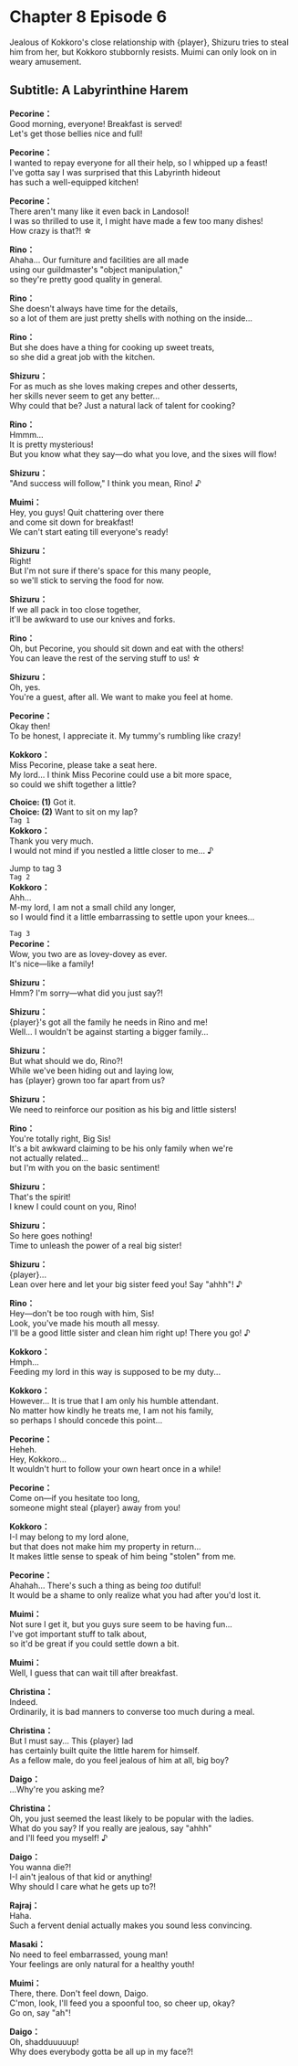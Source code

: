 # Chapter 8 Episode 6
Jealous of Kokkoro's close relationship with {player}, Shizuru tries to steal him from her, but Kokkoro stubbornly resists. Muimi can only look on in weary amusement.
  
## Subtitle: A Labyrinthine Harem
  
**Pecorine：**  
Good morning, everyone! Breakfast is served!  
Let's get those bellies nice and full!  
  
**Pecorine：**  
I wanted to repay everyone for all their help, so I whipped up a feast!  
I've gotta say I was surprised that this Labyrinth hideout  
has such a well-equipped kitchen!  
  
**Pecorine：**  
There aren't many like it even back in Landosol!  
I was so thrilled to use it, I might have made a few too many dishes!  
How crazy is that?! ☆  
  
**Rino：**  
Ahaha... Our furniture and facilities are all made  
using our guildmaster's \"object manipulation,\"  
so they're pretty good quality in general.  
  
**Rino：**  
She doesn't always have time for the details,  
so a lot of them are just pretty shells with nothing on the inside...  
  
**Rino：**  
But she does have a thing for cooking up sweet treats,  
so she did a great job with the kitchen.  
  
**Shizuru：**  
For as much as she loves making crepes and other desserts,  
her skills never seem to get any better...  
Why could that be? Just a natural lack of talent for cooking?  
  
**Rino：**  
Hmmm...  
 It is pretty mysterious!  
But you know what they say—do what you love, and the sixes will flow!  
  
**Shizuru：**  
\"And success will follow,\" I think you mean, Rino! ♪  
  
**Muimi：**  
Hey, you guys! Quit chattering over there  
and come sit down for breakfast!  
We can't start eating till everyone's ready!  
  
**Shizuru：**  
Right!  
But I'm not sure if there's space for this many people,  
so we'll stick to serving the food for now.  
  
**Shizuru：**  
If we all pack in too close together,  
it'll be awkward to use our knives and forks.  
  
**Rino：**  
Oh, but Pecorine, you should sit down and eat with the others!  
You can leave the rest of the serving stuff to us! ☆  
  
**Shizuru：**  
Oh, yes.  
You're a guest, after all. We want to make you feel at home.  
  
**Pecorine：**  
Okay then!  
To be honest, I appreciate it. My tummy's rumbling like crazy!  
  
**Kokkoro：**  
Miss Pecorine, please take a seat here.  
My lord... I think Miss Pecorine could use a bit more space,  
so could we shift together a little?  
  
**Choice: (1)**  Got it.  
**Choice: (2)**  Want to sit on my lap?  
`Tag 1`  
**Kokkoro：**  
Thank you very much.  
I would not mind if you nestled a little closer to me... ♪  
  
Jump to tag 3  
`Tag 2`  
**Kokkoro：**  
Ahh...  
M-my lord, I am not a small child any longer,  
so I would find it a little embarrassing to settle upon your knees...  
  
`Tag 3`  
**Pecorine：**  
Wow, you two are as lovey-dovey as ever.  
It's nice—like a family!  
  
**Shizuru：**  
Hmm? I'm sorry—what did you just say?!  
  
**Shizuru：**  
{player}'s got all the family he needs in Rino and me!  
Well... I wouldn't be against starting a bigger family...  
  
**Shizuru：**  
But what should we do, Rino?!  
While we've been hiding out and laying low,  
has {player} grown too far apart from us?  
  
**Shizuru：**  
We need to reinforce our position as his big and little sisters!  
  
**Rino：**  
You're totally right, Big Sis!  
It's a bit awkward claiming to be his only family when we're  
not actually related...  
 but I'm with you on the basic sentiment!  
  
**Shizuru：**  
That's the spirit!  
I knew I could count on you, Rino!  
  
**Shizuru：**  
So here goes nothing!  
Time to unleash the power of a real big sister!  
  
**Shizuru：**  
{player}...  
Lean over here and let your big sister feed you! Say \"ahhh\"! ♪  
  
**Rino：**  
Hey—don't be too rough with him, Sis!  
Look, you've made his mouth all messy.  
I'll be a good little sister and clean him right up! There you go! ♪  
  
**Kokkoro：**  
Hmph...  
Feeding my lord in this way is supposed to be my duty...  
  
**Kokkoro：**  
However... It is true that I am only his humble attendant.  
No matter how kindly he treats me, I am not his family,  
so perhaps I should concede this point...  
  
**Pecorine：**  
Heheh.  
Hey, Kokkoro...  
It wouldn't hurt to follow your own heart once in a while!  
  
**Pecorine：**  
Come on—if you hesitate too long,  
someone might steal {player} away from you!  
  
**Kokkoro：**  
I-I may belong to my lord alone,  
but that does not make him my property in return...  
It makes little sense to speak of him being \"stolen\" from me.  
  
**Pecorine：**  
Ahahah... There's such a thing as being *too* dutiful!  
It would be a shame to only realize what you had after you'd lost it.  
  
**Muimi：**  
Not sure I get it, but you guys sure seem to be having fun...  
I've got important stuff to talk about,  
so it'd be great if you could settle down a bit.  
  
**Muimi：**  
Well, I guess that can wait till after breakfast.  
  
**Christina：**  
Indeed.  
Ordinarily, it is bad manners to converse too much during a meal.  
  
**Christina：**  
But I must say... This {player} lad  
has certainly built quite the little harem for himself.  
As a fellow male, do you feel jealous of him at all, big boy?  
  
**Daigo：**  
...Why're you asking me?  
  
**Christina：**  
Oh, you just seemed the least likely to be popular with the ladies.  
What do you say? If you really are jealous, say \"ahhh\"  
and I'll feed you myself! ♪  
  
**Daigo：**  
You wanna die?!  
I-I ain't jealous of that kid or anything!  
Why should I care what he gets up to?!  
  
**Rajraj：**  
Haha.  
Such a fervent denial actually makes you sound less convincing.  
  
**Masaki：**  
No need to feel embarrassed, young man!  
Your feelings are only natural for a healthy youth!  
  
**Muimi：**  
There, there. Don't feel down, Daigo.  
C'mon, look, I'll feed you a spoonful too, so cheer up, okay?  
Go on, say \"ah\"!  
  
**Daigo：**  
Oh, shadduuuuup!  
Why does everybody gotta be all up in my face?!  
